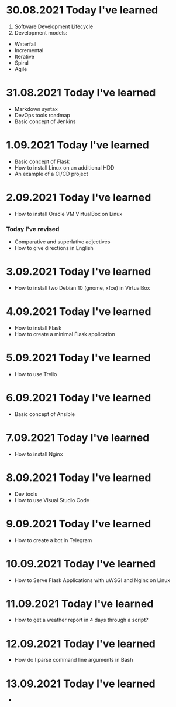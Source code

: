 # 30.08.2021 Today I've learned
1. Software Development Lifecycle
2. Development models:
  * Waterfall
  * Incremental
  * Iterative
  * Spiral
  * Agile 

# 31.08.2021 Today I've learned
* Markdown syntax
* DevOps tools roadmap
* Basic concept of Jenkins
 
# 1.09.2021 Today I've learned
* Basic concept of Flask
* How to install Linux on an additional HDD
* An example of a CI/CD project

# 2.09.2021 Today I've learned
* How to install Oracle VM VirtualBox on Linux
### Today I've revised
* Comparative and superlative adjectives 
* How to give directions in English

# 3.09.2021 Today I've learned
* How to install two Debian 10 (gnome, xfce) in VirtualBox 

# 4.09.2021 Today I've learned
* How to install Flask
* How to create a minimal Flask application

# 5.09.2021 Today I've learned
* How to use Trello

# 6.09.2021 Today I've learned
* Basic concept of Ansible

# 7.09.2021 Today I've learned
* How to install Nginx

# 8.09.2021 Today I've learned
* Dev tools
* How to use Visual Studio Code

# 9.09.2021 Today I've learned
* How to create a bot in Telegram

# 10.09.2021 Today I've learned
* How to Serve Flask Applications with uWSGI and Nginx on Linux

# 11.09.2021 Today I've learned
* How to get a weather report in 4 days through a script?

# 12.09.2021 Today I've learned
* How do I parse command line arguments in Bash

# 13.09.2021 Today I've learned
* 
